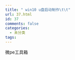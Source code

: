 ```yaml
---
title: " win10 u盘启动制作\t\t"
url: 37.html
id: 37
comments: false
categories:
  - 未分类
tags:
---
```


微pe工具箱
